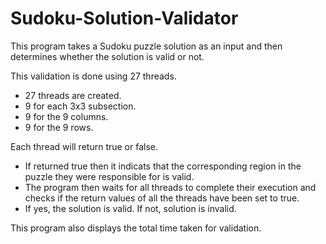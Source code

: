 # Sudoku-Solution-Validator

This program takes a Sudoku puzzle solution as an input and then determines whether the solution is valid or not. 

This validation is done using 27 threads.
  * 27 threads are created.
  * 9 for each 3x3 subsection.
  * 9 for the 9 columns.
  * 9 for the 9 rows.
  
Each thread will return true or false. 
  * If returned true then it indicats that the corresponding region in the puzzle they were responsible for is valid.
  * The program then waits for all threads to complete their execution and checks if the return values of all the threads have been set to true.  
  * If yes, the solution is valid. If not, solution is invalid. 
  
This program also displays the total time taken for validation.

